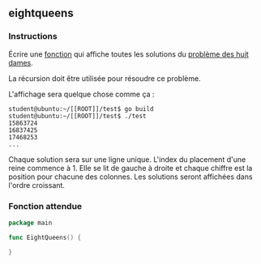 ## eightqueens

### Instructions

Écrire une [fonction](TODO-LINK) qui affiche toutes les solutions du [problème des huit dames](https://en.wikipedia.org/wiki/Eight_queens_puzzle).

La récursion doit être utilisée pour résoudre ce problème.

L'affichage sera quelque chose comme ça :

```console
student@ubuntu:~/[[ROOT]]/test$ go build
student@ubuntu:~/[[ROOT]]/test$ ./test
15863724
16837425
17468253
...
```

Chaque solution sera sur une ligne unique.
L'index du placement d'une reine commence à 1.
Elle se lit de gauche à droite et chaque chiffre est la position pour chacune des colonnes.
Les solutions seront affichées dans l'ordre croissant.

### Fonction attendue

```go
package main

func EightQueens() {

}
```
